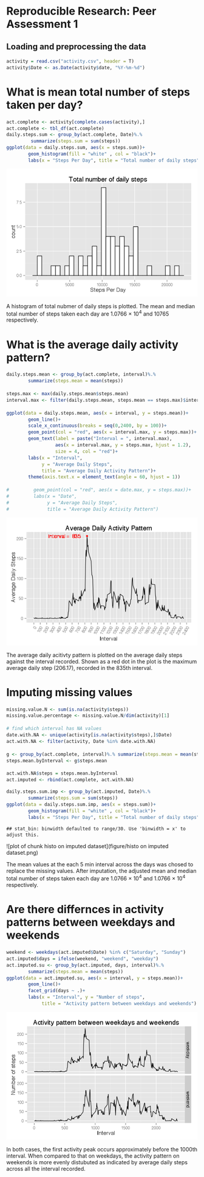 Reproducible Research: Peer Assessment 1
========================================================
## Loading and preprocessing the data



```r
activity = read.csv("activity.csv", header = T)
activity$Date <- as.Date(activity$date, "%Y-%m-%d")
```

# What is mean total number of steps taken per day?

```r
act.complete <- activity[complete.cases(activity),]
act.complete <- tbl_df(act.complete)
daily.steps.sum <- group_by(act.complete, Date)%.%
         summarize(steps.sum = sum(steps))
ggplot(data = daily.steps.sum, aes(x = steps.sum))+ 
        geom_histogram(fill = "white" , col = "black")+
        labs(x = "Steps Per Day", title = "Total number of daily steps")
```

![](figure/Q1.png) 

A histogram of total nubmer of daily steps is plotted. The mean and median total number of steps taken each day are 1.0766 &times; 10<sup>4</sup> and 10765 respectively. 


# What is the average daily activity pattern?

```r
daily.steps.mean <- group_by(act.complete, interval)%.%
        summarize(steps.mean = mean(steps))

steps.max <- max(daily.steps.mean$steps.mean)
interval.max <- filter(daily.steps.mean, steps.mean == steps.max)$interval

ggplot(data = daily.steps.mean, aes(x = interval, y = steps.mean))+
        geom_line()+
        scale_x_continuous(breaks = seq(0,2400, by = 100))+
        geom_point(col = "red", aes(x = interval.max, y = steps.max))+
        geom_text(label = paste("Interval = ", interval.max), 
                  aes(x = interval.max, y = steps.max, hjust = 1.2), 
                  size = 4, col = "red")+
        labs(x = "Interval", 
             y = "Average Daily Steps",
             title = "Average Daily Activity Pattern")+
        theme(axis.text.x = element_text(angle = 60, hjust = 1))

#         geom_point(col = "red", aes(x = date.max, y = steps.max))+
#         labs(x = "Date", 
#              y = "Average Daily Steps",
#              title = "Average Daily Activity Pattern")
```

![](figure/Q2.png) 

The average daily acitivty pattern is plotted on the average daily steps against the interval recorded. Shown as a red dot in the plot is the maximum average daily step (206.17), recorded in the 835th interval.


# Imputing missing values


```r
missing.value.N <- sum(is.na(activity$steps))
missing.value.percentage <- missing.value.N/dim(activity)[1]

# find which interval has NA values
date.with.NA <- unique(activity[is.na(activity$steps),]$Date)
act.with.NA <- filter(activity, Date %in% date.with.NA)

g <- group_by(act.complete, interval)%.% summarize(steps.mean = mean(steps))
steps.mean.byInterval <- g$steps.mean

act.with.NA$steps = steps.mean.byInterval
act.imputed <- rbind(act.complete, act.with.NA)
```



```r
daily.steps.sum.imp <- group_by(act.imputed, Date)%.%
        summarize(steps.sum = sum(steps))
ggplot(data = daily.steps.sum.imp, aes(x = steps.sum))+ 
        geom_histogram(fill = "white" , col = "black")+
        labs(x = "Steps Per Day", title = "Total number of daily steps")
```

```
## stat_bin: binwidth defaulted to range/30. Use 'binwidth = x' to adjust this.
```

![plot of chunk histo on imputed dataset](figure/histo on imputed dataset.png) 

The mean values at the each 5 min interval across the days was chosed to replace the missing values. After imputation, the adjusted mean and median total number of steps taken each day are 1.0766 &times; 10<sup>4</sup> and 1.0766 &times; 10<sup>4</sup> respectively. 

# Are there differnces in activity patterns between weekdays and weekends

```r
weekend <- weekdays(act.imputed$Date) %in% c("Saturday", "Sunday")
act.imputed$days = ifelse(weekend, "weekend", "weekday")
act.imputed.su <- group_by(act.imputed, days, interval)%.%
        summarize(steps.mean = mean(steps))
ggplot(data = act.imputed.su, aes(x = interval, y = steps.mean))+
        geom_line()+
        facet_grid(days ~ .)+
        labs(x = "Interval", y = "Number of steps",
             title = "Activity pattern between weekdays and weekends")
```

![](figure/Q3.png) 

In both cases, the first activity peak occurs approximately before the 1000th interval. When compared to that on weekdays, the activity pattern on weekends is more evenly distubuted as indicated by average daily steps across all the interval recorded. 


